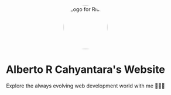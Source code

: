 <picture >
  <source media="(prefers-color-scheme: dark)" id="logo" srcset="https://raw.githubusercontent.com/riolly/web-dev-universe/readme/public/dark.svg">
  <img src="https://raw.githubusercontent.com/riolly/web-dev-universe/readme/public/light.svg" alt="Logo for Riolly">
</picture>

<h1 align="center">
Alberto R Cahyantara's Website
</h1>

<p align='center'>
Explore the always evolving web development world with me 🧑‍🚀🚀
</p>

<style>
  img {
    display: block;
    margin: 0 auto;
    width: 120px;
    height: 120px;
    border-radius: 1000px;
  }
</style>
